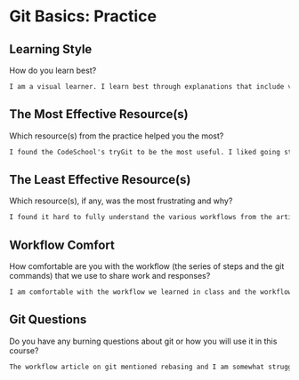 # Git Basics: Practice

## Learning Style

How do you learn best?

```md
I am a visual learner. I learn best through explanations that include visual elements such as writing the code, diagrams, whiteboard, etc. I also do well with actually doing things, such as a step by step tutorial or assignment.
```

## The Most Effective Resource(s)

Which resource(s) from the practice helped you the most?

```md
I found the CodeSchool's tryGit to be the most useful. I liked going step by step through the process.
```

## The Least Effective Resource(s)

Which resource(s), if any, was the most frustrating and why?

```md
I found it hard to fully understand the various workflows from the article. It would have been helpful if there were clearer visuals or diagrams of how it all worked.
```

## Workflow Comfort

How comfortable are you with the workflow (the series of steps and the git
commands) that we use to share work and responses?

```md
I am comfortable with the workflow we learned in class and the workflow used for responses. I am somewhat hazy on some of the additional ones from the article that involve rebasing and merging.
```

## Git Questions

Do you have any burning questions about git or how you will use it in this
course?

```md
The workflow article on git mentioned rebasing and I am somewhat struggling to understand how it is different from regular merging. It would be helpful to have additional explanation provided.
```
